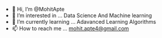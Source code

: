 - 👋 Hi, I’m @MohitApte
- 👀 I’m interested in ... Data Science And Machine learning
- 🌱 I’m currently learning ... Adavanced Learning Algorithms
- 📫 How to reach me ... mohit.apte4@gmail.com

<!---
MohitApte/MohitApte is a ✨ special ✨ repository because its `README.md` (this file) appears on your GitHub profile.
You can click the Preview link to take a look at your changes.
--->

